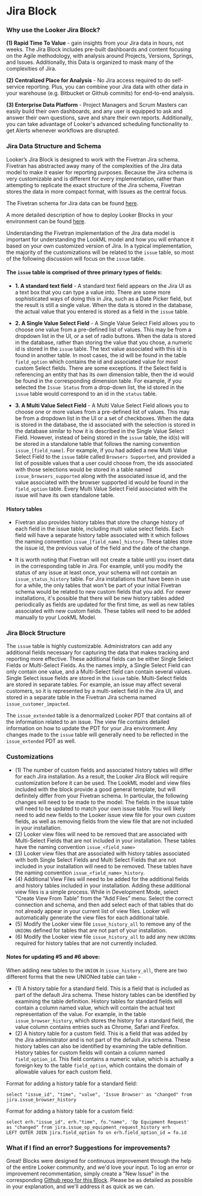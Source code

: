 # Jira Block

### Why use the Looker Jira Block?
**(1) Rapid Time To Value** - gain insights from your Jira data in hours, not weeks. The Jira Block includes pre-built dashboards and content focusing on the Agile methodology, with analysis around Projects, Versions, Springs, and Issues. Additionally, this Data is organized to mask many of the complexities of Jira.

**(2) Centralized Place for Analysis** -  No Jira access required to do self-service reporting. Plus, you can combine your Jira data with other data in your warehouse (e.g. Bitbucket or Github commits) for end-to-end analysis.

**(3) Enterprise Data Platform** - Project Managers and Scrum Masters can easily build their own dashboards, and any user is equipped to ask and answer their own questions, save and share their own reports. Additionally, you can take advantage of Looker's advanced scheduling functionality to get Alerts whenever workflows are disrupted.


### Jira Data Structure and Schema

Looker’s Jira Block is designed to work with the Fivetran Jira schema.  Fivetran has abstracted away many of the complexities of the Jira data model to make it easier for reporting purposes.  Because the Jira schema is very customizable and is different for every implementation, rather than attempting to replicate the exact structure of the Jira schema, Fivetran stores the data in more compact format, with Issues as the central focus.

The Fivetran schema for Jira data can be found [here](https://www.fivetran.com/docs/applications/jira).

A more detailed description of how to deploy Looker Blocks in your environment can be found [here](https://discourse.looker.com/t/copying-a-lookml-project-into-looker-from-a-github-repo/1209).


Understanding the Fivetran implementation of the Jira data model is important for understanding the LookML model and how you will enhance it based on your own customized version of Jira.  In a typical implementation, the majority of the customizations will be related to the `issue` table, so most of the following discussion will focus on the `issue` table.

#### The `issue` table is comprised of three primary types of fields:

* **1. A standard text field** -  A standard text field appears on the Jira UI as a text box that you can type a value into.  There are some more sophisticated ways of doing this in Jira, such as a Date Picker field, but the result is still a single value. When the data is stored in the database, the actual value that you entered is stored as a field in the `issue` table.

* **2. A Single Value Select Field** -  A Single Value Select Field allows you to choose one value from a pre-defined list of values.  This may be from a dropdown list in the UI, or a set of radio buttons.  When the data is stored in the database, rather than storing the value that you chose, a numeric id is stored in the `issue` table.  The text value associated with this id is found in another table.  In most cases, the id will be found in the table `field_option` which contains the id and associated value for most custom Select fields.  There are some exceptions.  If the Select field is referencing an entity that has its own dimension table, then the id would be found in the corresponding dimension table.  For example, if you selected the `Issue Status` from a drop-down list, the id stored in the `issue` table would correspond to an id in the `status` table.

* **3.  A Multi Value Select Field** -  A Multi Value Select Field allows you to choose one or more values from a pre-defined list of values.  This may be from a dropdown list in the UI or a set of checkboxes.  When the data is stored in the database, the id associated with the selection is stored in the database similar to how it is described in the Single Value Select Field.  However, instead of being stored in the `issue` table, the id(s) will be stored in a standalone table that follows the naming convention `issue_[field_name]`.  For example, if you had added a new Multi Value Select Field to the `issue` table called `Browsers Supported`, and provided a list of possible values that a user could choose from, the ids associated with those selections would be stored in a table named `issue_browsers_supported` along with the associated issue id, and the value associated with the browser supported id would be found in the `field_option` table.  Every Multi Value Select Field associated with the issue will have its own standalone table.

#### History tables

* Fivetran also provides history tables that store the change history of each field in the issue table, including multi value select fields.  Each field will have a separate history table associated with it which follows the naming convention `issue_[field_name]_history`.  These tables store the issue id, the previous value of the field and the date of the change.

* It is worth noting that Fivetran will not create a table until you insert data in the corresponding table in Jira.  For example, until you modify the status of any issue at least once, your schema will not contain an `issue_status_history` table.  For Jira installations that have been in use for a while, the only tables that won't be part of your initial Fivetran schema would be related to new custom fields that you add.  For newer installations, it's possible that there will be new history tables added periodically as fields are updated for the first time, as well as new tables associated with new custom fields.  These tables will need to be added manually to your LookML Model.

### Jira Block Structure

The `issue` table is highly customizable.  Administrators can add any additional fields necessary for capturing the data that makes tracking and reporting more effective.  These additional fields can be either Single Select Fields or Multi-Select Fields.  As the names imply, a Single Select Field can only contain one value, and a Multi-Select field can contain several values.  Single Select issue fields are stored in the `issue` table.  Multi-Select fields are stored in separate tables.  For example, an issue may affect several customers, so it is represented by a multi-select field in the Jira UI, and stored in a separate table in the Fivetran Jira schema named `issue_customer_impacted`.

The `issue_extended` table is a denormalized Looker PDT that contains all of the information related to an issue.  The view file contains detailed information on how to update the PDT for your Jira environment.  Any changes made to the `issue` table will generally need to be reflected in the `issue_extended` PDT as well.

### Customizations

* (1) The number of custom fields and associated history tables will differ for each Jira installation.  As a result, the Looker Jira Block will require customization before it can be used.  The LookML model and view files included with the block provide a good general template, but will definitely differ from your Fivetran schema.  In particular, the following changes will need to be made to the model:
The fields in the issue table will need to be updated to match your own issue table.  You will likely need to add new fields to the Looker issue view file for your own custom fields, as well as removing fields from the view file that are not included in your installation.
* (2) Looker view files will need to be removed that are associated with Multi-Select Fields that are not included in your installation.  These tables have the naming convention `issue_<field_name>`
* (3) Looker view files that are associated with history tables associated with both Single Select Fields and Multi Select Fields that are not included in your installation will need to be removed.  These tables have the naming convention `issue_<field_name>_history`.
* (4) Additional View Files will need to be added for the additional fields and history tables included in your installation.  Adding these additional view files is a simple process.  While in Development Mode, select “Create View From Table” from the “Add Files” menu.  Select the correct connection and schema, and then add select each of that tables that do not already appear in your current list of view files.  Looker will automatically generate the view files for each additional table.
* (5) Modify the Looker view file `issue_history_all` to remove any of the `UNION`s defined for tables that are not part of your installation.
* (6) Modify the Looker view file `issue_history_all` to add any new `UNION`s required for history tables that are not currently included.

#### Notes for updating #5 and #6 above:

When adding new tables to the `UNION` in `issue_history_all`, there are two different forms that the new UNIONed table can take -
* (1)  A history table for a standard field.  This is a field that is included as part of the default Jira schema.  These history tables can be identified by examining the table definition.  History tables for standard fields will contain a column named value, which will contain the actual text representation of the value.  For example, in the table `issue_browser_history`, which stores the history for a standard field, the value column contains entries such as Chrome, Safari and Firefox.
* (2)  A history table for a custom field.  This is a field that was added by the Jira administrator and is not part of the default Jira schema.  These history tables can also be identified by examining the table definition.  History tables for custom fields will contain a column named `field_option_id`.  This field contains a numeric value, which is actually a foreign key to the table `field_option`, which contains the domain of allowable values for each custom field.

Format for adding a history table for a standard field:
```
select "issue_id", "time", "value", 'Issue Browser' as "changed" from jira.issue_browser_history
```
Format for adding a history table for a custom field:
```
select erh."issue_id", erh."time", fo."name", 'Op Equipment Request' as "changed" from jira.issue_op_equipment_request_history erh
LEFT OUTER JOIN jira.field_option fo on erh.field_option_id = fo.id
```

### What if I find an error? Suggestions for improvements?

Great! Blocks were designed for continuous improvement through the help of the entire Looker community, and we'd love your input. To log an error or improvement recommentation, simply create a "New Issue" in the corresponding [Github repo for this Block](https://github.com/llooker/jira_block_fivetran/issues). Please be as detailed as possible in your explanation, and we'll address it as quick as we can.
